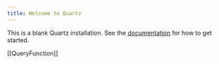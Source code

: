 ```yaml
---
title: Welcome to Quartz
---
```


This is a blank Quartz installation.
See the [documentation](https://quartz.jzhao.xyz) for how to get started.


[[QueryFunction]]